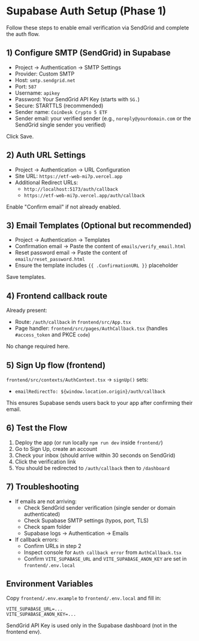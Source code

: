 # Supabase Auth Setup (Phase 1)

Follow these steps to enable email verification via SendGrid and complete the auth flow.

## 1) Configure SMTP (SendGrid) in Supabase
- Project → Authentication → SMTP Settings
- Provider: Custom SMTP
- Host: `smtp.sendgrid.net`
- Port: `587`
- Username: `apikey`
- Password: Your SendGrid API Key (starts with `SG.`)
- Secure: STARTTLS (recommended)
- Sender name: `CoinDesk Crypto 5 ETF`
- Sender email: your verified sender (e.g., `noreply@yourdomain.com` or the SendGrid single sender you verified)

Click Save.

## 2) Auth URL Settings
- Project → Authentication → URL Configuration
- Site URL: `https://etf-web-mi7p.vercel.app`
- Additional Redirect URLs:
  - `http://localhost:5173/auth/callback`
  - `https://etf-web-mi7p.vercel.app/auth/callback`

Enable "Confirm email" if not already enabled.

## 3) Email Templates (Optional but recommended)
- Project → Authentication → Templates
- Confirmation email → Paste the content of `emails/verify_email.html`
- Reset password email → Paste the content of `emails/reset_password.html`
- Ensure the template includes `{{ .ConfirmationURL }}` placeholder

Save templates.

## 4) Frontend callback route
Already present:
- Route: `/auth/callback` in `frontend/src/App.tsx`
- Page handler: `frontend/src/pages/AuthCallback.tsx` (handles `#access_token` and PKCE `code`)

No change required here.

## 5) Sign Up flow (frontend)
`frontend/src/contexts/AuthContext.tsx` → `signUp()` sets:
- `emailRedirectTo: ${window.location.origin}/auth/callback`

This ensures Supabase sends users back to your app after confirming their email.

## 6) Test the Flow
1. Deploy the app (or run locally `npm run dev` inside `frontend/`)
2. Go to Sign Up, create an account
3. Check your inbox (should arrive within 30 seconds on SendGrid)
4. Click the verification link
5. You should be redirected to `/auth/callback` then to `/dashboard`

## 7) Troubleshooting
- If emails are not arriving:
  - Check SendGrid sender verification (single sender or domain authenticated)
  - Check Supabase SMTP settings (typos, port, TLS)
  - Check spam folder
  - Supabase logs → Authentication → Emails
- If callback errors:
  - Confirm URLs in step 2
  - Inspect console for `Auth callback error` from `AuthCallback.tsx`
  - Confirm `VITE_SUPABASE_URL` and `VITE_SUPABASE_ANON_KEY` are set in `frontend/.env.local`

## Environment Variables
Copy `frontend/.env.example` to `frontend/.env.local` and fill in:
```
VITE_SUPABASE_URL=...
VITE_SUPABASE_ANON_KEY=...
```

SendGrid API Key is used only in the Supabase dashboard (not in the frontend env).
